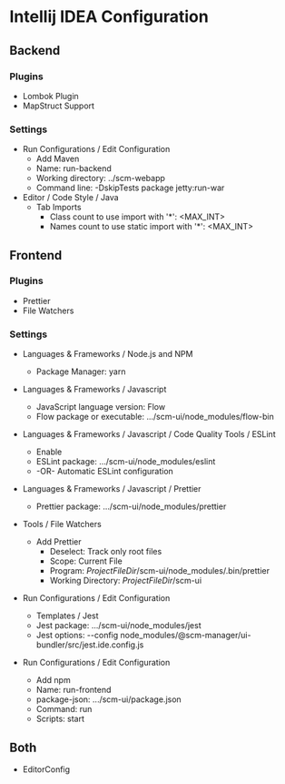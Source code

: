 # Intellij IDEA Configuration

## Backend

### Plugins

* Lombok Plugin
* MapStruct Support

### Settings

* Run Configurations / Edit Configuration
    * Add Maven
    * Name: run-backend
    * Working directory: ../scm-webapp
    * Command line: -DskipTests package jetty:run-war
* Editor / Code Style / Java
    * Tab Imports
        * Class count to use import with '*': <MAX_INT>
        * Names count to use static import with '*': <MAX_INT>

## Frontend

### Plugins

* Prettier
* File Watchers

### Settings

* Languages & Frameworks / Node.js and NPM
    * Package Manager: yarn

* Languages & Frameworks / Javascript
    * JavaScript language version: Flow
    * Flow package or executable: .../scm-ui/node_modules/flow-bin

* Languages & Frameworks / Javascript / Code Quality Tools / ESLint
    * Enable
    * ESLint package: .../scm-ui/node_modules/eslint
    * -OR- Automatic ESLint configuration

* Languages & Frameworks / Javascript / Prettier
    * Prettier package: .../scm-ui/node_modules/prettier

* Tools / File Watchers
    * Add Prettier
        * Deselect: Track only root files
        * Scope: Current File
        * Program: $ProjectFileDir$/scm-ui/node_modules/.bin/prettier
        * Working Directory: $ProjectFileDir$/scm-ui

* Run Configurations / Edit Configuration
    * Templates / Jest
    * Jest package: .../scm-ui/node_modules/jest
    * Jest options: --config node_modules/@scm-manager/ui-bundler/src/jest.ide.config.js

* Run Configurations / Edit Configuration
    * Add npm
    * Name: run-frontend
    * package-json: .../scm-ui/package.json
    * Command: run
    * Scripts: start

## Both

* EditorConfig